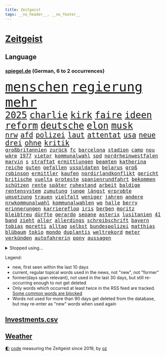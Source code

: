 ```yaml
---
title: Zeitgeist
tags: __no_header__, __no_footer__
---
```


# [Zeitgeist](https://oliz.io/zeitgeist/)

## Language

<h3><a href="https://www.spiegel.de" target="_blank">spiegel.de</a> (German, 6 to 2 occurrences)</h3>
<p style="font-family:monospace">
<span style="font-size:32pt"><a href="news_links.html#menschen" class="current">menschen</a></span>
<span style="font-size:32pt"><a href="news_links.html#regierung" class="current">regierung</a></span>
<span style="font-size:32pt"><a href="news_links.html#mehr" class="current">mehr</a></span>
<br>
<span style="font-size:22pt"><a href="news_links.html#2025" class="current">2025</a></span>
<span style="font-size:22pt"><a href="news_links.html#charlie" class="new">charlie</a></span>
<span style="font-size:22pt"><a href="news_links.html#kirk" class="new">kirk</a></span>
<span style="font-size:22pt"><a href="news_links.html#faire" class="current">faire</a></span>
<span style="font-size:22pt"><a href="news_links.html#ideen" class="current">ideen</a></span>
<span style="font-size:22pt"><a href="news_links.html#reform" class="current">reform</a></span>
<span style="font-size:22pt"><a href="news_links.html#deutsche" class="current">deutsche</a></span>
<span style="font-size:22pt"><a href="news_links.html#elon" class="current">elon</a></span>
<span style="font-size:22pt"><a href="news_links.html#musk" class="current">musk</a></span>
<br>
<span style="font-size:17pt"><a href="news_links.html#nrw" class="current">nrw</a></span>
<span style="font-size:17pt"><a href="news_links.html#afd" class="current">afd</a></span>
<span style="font-size:17pt"><a href="news_links.html#polizei" class="current">polizei</a></span>
<span style="font-size:17pt"><a href="news_links.html#laut" class="current">laut</a></span>
<span style="font-size:17pt"><a href="news_links.html#attentat" class="current">attentat</a></span>
<span style="font-size:17pt"><a href="news_links.html#usa" class="current">usa</a></span>
<span style="font-size:17pt"><a href="news_links.html#neue" class="current">neue</a></span>
<span style="font-size:17pt"><a href="news_links.html#drei" class="current">drei</a></span>
<span style="font-size:17pt"><a href="news_links.html#ohne" class="current">ohne</a></span>
<span style="font-size:17pt"><a href="news_links.html#kritik" class="current">kritik</a></span>
<br>
<span style="font-size:12pt"><a href="news_links.html#großbritannien" class="current">großbritannien</a></span>
<span style="font-size:12pt"><a href="news_links.html#zurück" class="current">zurück</a></span>
<span style="font-size:12pt"><a href="news_links.html#fc" class="current">fc</a></span>
<span style="font-size:12pt"><a href="news_links.html#barcelona" class="current">barcelona</a></span>
<span style="font-size:12pt"><a href="news_links.html#stadion" class="current">stadion</a></span>
<span style="font-size:12pt"><a href="news_links.html#camp" class="current">camp</a></span>
<span style="font-size:12pt"><a href="news_links.html#nou" class="new">nou</a></span>
<span style="font-size:12pt"><a href="news_links.html#wäre" class="current">wäre</a></span>
<span style="font-size:12pt"><a href="news_links.html#1977" class="new">1977</a></span>
<span style="font-size:12pt"><a href="news_links.html#vietor" class="new">vietor</a></span>
<span style="font-size:12pt"><a href="news_links.html#kommunalwahl" class="current">kommunalwahl</a></span>
<span style="font-size:12pt"><a href="news_links.html#spd" class="current">spd</a></span>
<span style="font-size:12pt"><a href="news_links.html#nordrheinwestfalen" class="current">nordrheinwestfalen</a></span>
<span style="font-size:12pt"><a href="news_links.html#marvin" class="current">marvin</a></span>
<span style="font-size:12pt"><a href="news_links.html#s" class="current">s</a></span>
<span style="font-size:12pt"><a href="news_links.html#straftat" class="current">straftat</a></span>
<span style="font-size:12pt"><a href="news_links.html#ermittlungen" class="current">ermittlungen</a></span>
<span style="font-size:12pt"><a href="news_links.html#beamten" class="current">beamten</a></span>
<span style="font-size:12pt"><a href="news_links.html#katherina" class="current">katherina</a></span>
<span style="font-size:12pt"><a href="news_links.html#reiche" class="current">reiche</a></span>
<span style="font-size:12pt"><a href="news_links.html#guten" class="current">guten</a></span>
<span style="font-size:12pt"><a href="news_links.html#gefallen" class="current">gefallen</a></span>
<span style="font-size:12pt"><a href="news_links.html#ussoldaten" class="current">ussoldaten</a></span>
<span style="font-size:12pt"><a href="news_links.html#belarus" class="current">belarus</a></span>
<span style="font-size:12pt"><a href="news_links.html#groß" class="current">groß</a></span>
<span style="font-size:12pt"><a href="news_links.html#robinson" class="new">robinson</a></span>
<span style="font-size:12pt"><a href="news_links.html#ermittler" class="current">ermittler</a></span>
<span style="font-size:12pt"><a href="news_links.html#kaufen" class="current">kaufen</a></span>
<span style="font-size:12pt"><a href="news_links.html#nordirlandkonflikt" class="new">nordirlandkonflikt</a></span>
<span style="font-size:12pt"><a href="news_links.html#gericht" class="current">gericht</a></span>
<span style="font-size:12pt"><a href="news_links.html#britische" class="current">britische</a></span>
<span style="font-size:12pt"><a href="news_links.html#vuelta" class="current">vuelta</a></span>
<span style="font-size:12pt"><a href="news_links.html#proteste" class="current">proteste</a></span>
<span style="font-size:12pt"><a href="news_links.html#spanienrundfahrt" class="current">spanienrundfahrt</a></span>
<span style="font-size:12pt"><a href="news_links.html#bekommen" class="current">bekommen</a></span>
<span style="font-size:12pt"><a href="news_links.html#schützen" class="current">schützen</a></span>
<span style="font-size:12pt"><a href="news_links.html#rente" class="current">rente</a></span>
<span style="font-size:12pt"><a href="news_links.html#später" class="current">später</a></span>
<span style="font-size:12pt"><a href="news_links.html#ruhestand" class="current">ruhestand</a></span>
<span style="font-size:12pt"><a href="news_links.html#arbeit" class="current">arbeit</a></span>
<span style="font-size:12pt"><a href="news_links.html#baldige" class="current">baldige</a></span>
<span style="font-size:12pt"><a href="news_links.html#rentensystem" class="current">rentensystem</a></span>
<span style="font-size:12pt"><a href="news_links.html#zumutung" class="new">zumutung</a></span>
<span style="font-size:12pt"><a href="news_links.html#junge" class="current">junge</a></span>
<span style="font-size:12pt"><a href="news_links.html#längst" class="current">längst</a></span>
<span style="font-size:12pt"><a href="news_links.html#erprobte" class="new">erprobte</a></span>
<span style="font-size:12pt"><a href="news_links.html#umsetzung" class="new">umsetzung</a></span>
<span style="font-size:12pt"><a href="news_links.html#trauen" class="new">trauen</a></span>
<span style="font-size:12pt"><a href="news_links.html#vielfalt" class="current">vielfalt</a></span>
<span style="font-size:12pt"><a href="news_links.html#weniger" class="current">weniger</a></span>
<span style="font-size:12pt"><a href="news_links.html#jahren" class="current">jahren</a></span>
<span style="font-size:12pt"><a href="news_links.html#andere" class="current">andere</a></span>
<span style="font-size:12pt"><a href="news_links.html#nrwkommunalwahl" class="new">nrwkommunalwahl</a></span>
<span style="font-size:12pt"><a href="news_links.html#kommunalwahlen" class="current">kommunalwahlen</a></span>
<span style="font-size:12pt"><a href="news_links.html#wo" class="current">wo</a></span>
<span style="font-size:12pt"><a href="news_links.html#halle" class="current">halle</a></span>
<span style="font-size:12pt"><a href="news_links.html#berry" class="current">berry</a></span>
<span style="font-size:12pt"><a href="news_links.html#erinnerungen" class="current">erinnerungen</a></span>
<span style="font-size:12pt"><a href="news_links.html#karriereflop" class="new">karriereflop</a></span>
<span style="font-size:12pt"><a href="news_links.html#iris" class="current">iris</a></span>
<span style="font-size:12pt"><a href="news_links.html#berben" class="new">berben</a></span>
<span style="font-size:12pt"><a href="news_links.html#moritz" class="current">moritz</a></span>
<span style="font-size:12pt"><a href="news_links.html#bleibtreu" class="new">bleibtreu</a></span>
<span style="font-size:12pt"><a href="news_links.html#dürfte" class="current">dürfte</a></span>
<span style="font-size:12pt"><a href="news_links.html#gerardo" class="new">gerardo</a></span>
<span style="font-size:12pt"><a href="news_links.html#seoane" class="new">seoane</a></span>
<span style="font-size:12pt"><a href="news_links.html#asterix" class="new">asterix</a></span>
<span style="font-size:12pt"><a href="news_links.html#lusitanien" class="new">lusitanien</a></span>
<span style="font-size:12pt"><a href="news_links.html#41" class="current">41</a></span>
<span style="font-size:12pt"><a href="news_links.html#band" class="current">band</a></span>
<span style="font-size:12pt"><a href="news_links.html#zieht" class="current">zieht</a></span>
<span style="font-size:12pt"><a href="news_links.html#aller" class="current">aller</a></span>
<span style="font-size:12pt"><a href="news_links.html#allerdings" class="current">allerdings</a></span>
<span style="font-size:12pt"><a href="news_links.html#schreibschrift" class="new">schreibschrift</a></span>
<span style="font-size:12pt"><a href="news_links.html#bayern" class="current">bayern</a></span>
<span style="font-size:12pt"><a href="news_links.html#tobias" class="current">tobias</a></span>
<span style="font-size:12pt"><a href="news_links.html#moretti" class="new">moretti</a></span>
<span style="font-size:12pt"><a href="news_links.html#alltag" class="current">alltag</a></span>
<span style="font-size:12pt"><a href="news_links.html#selbst" class="current">selbst</a></span>
<span style="font-size:12pt"><a href="news_links.html#bundespolizei" class="current">bundespolizei</a></span>
<span style="font-size:12pt"><a href="news_links.html#matthias" class="current">matthias</a></span>
<span style="font-size:12pt"><a href="news_links.html#blübaum" class="new">blübaum</a></span>
<span style="font-size:12pt"><a href="news_links.html#tokio" class="current">tokio</a></span>
<span style="font-size:12pt"><a href="news_links.html#mondo" class="new">mondo</a></span>
<span style="font-size:12pt"><a href="news_links.html#duplantis" class="new">duplantis</a></span>
<span style="font-size:12pt"><a href="news_links.html#weltrekord" class="current">weltrekord</a></span>
<span style="font-size:12pt"><a href="news_links.html#meter" class="current">meter</a></span>
<span style="font-size:12pt"><a href="news_links.html#verkünden" class="new">verkünden</a></span>
<span style="font-size:12pt"><a href="news_links.html#autofahrerin" class="current">autofahrerin</a></span>
<span style="font-size:12pt"><a href="news_links.html#pony" class="new">pony</a></span>
<span style="font-size:12pt"><a href="news_links.html#aussagen" class="current">aussagen</a></span>
</p>
<details>
<summary>Stopped using...</summary>
<p class="former" style="font-size:12pt">
alexej(1789) champions(1789) krankenhäuser(1789) nawalny(1789) schleswigholstein(1789) umfeld(1789) alarm(1788) egal(1788) persönliche(1788) ungewöhnlich(1788) übergriffe(1788) angeklagte(1787) arbeitsplatz(1787) kriminelle(1787) la(1787) lohnt(1787) versteigert(1787) willen(1787) 37(1786) berichte(1786) einstieg(1786) grad(1786) alkohol(1785) begleitet(1785) geboren(1785) planeten(1785) cristiano(1784) gefährden(1784) ronaldo(1784) unbekannten(1784) entgegen(1783) hass(1783) vorübergehend(1783) weltweite(1783) 2016(1782) rückschlag(1782) verschiebt(1782) anne(1781) dienstag(1781) depressionen(1780) endgültig(1780) ermöglichen(1780) geklärt(1780) leid(1780) lust(1780) tödlicher(1780) gemeldet(1779) inflation(1779) phase(1779) plus(1779) termin(1779) zusammenhang(1779) null(1778) philipp(1778) beschluss(1777) schien(1777) englischen(1776) springt(1776) verbindet(1776) klären(1775) 32(1773) anwälte(1773) meinem(1773) nerven(1773) auswirkungen(1772) aktivistin(1771) see(1771) gemeinsame(1770) eigener(1769) einschränkungen(1769) schnellen(1769) holocaust(1764) gekauft(1763) geprägt(1763) brach(1762) aufhalten(1758) gelandet(1758) wem(1758) ältere(1758) hilfen(1755) verständnis(1752) pleite(1751) journalist(1749) training(1748) provoziert(1744) kandidatur(1742) günther(1740) blut(1600) übrig(1600) finanziert(1590) lehren(1547) kleidung(1528) volk(1527) ausnahme(1519) stehlen(1463) gemeinschaft(1450) spiegelkorrespondent(1438) älteste(1427) magazin(1406) front(1371) unserem(1371) seltene(1362) fördern(1338) desto(1324) 2014(1304) versagen(1287) jennifer(1278) terror(1272) brandenburger(1267) iranische(1255) flüchten(1254) günstiger(1244) erlauben(1235) antisemitische(1223) zentrale(1215) umstände(1214) jugendlicher(1177) grün(1166) tode(1130) offizielle(1125) begegnung(1065) staates(1012) steigern(999) mag(980) praxis(971) landwirte(956) islamistischen(945) kleinere(935) uefa(927) vermeintliche(927) betreiben(901) angerichtet(885) kollidiert(882) glas(877) urlauber(856) gehandelt(831) gelände(829) kurzer(816) sizilien(809) sächsischen(809) drastische(807) rechtsextremer(807) festgestellt(800) zwischenfall(800) langjährigen(795) queere(790) nahostkonflikt(774) nächster(757) kranke(749) torwart(749) genossen(747) ausnahmezustand(742) kandidiert(737) goldenen(731) 24jährige(730) rechtsextremisten(729) momente(725) achtzigerjahren(719) miliz(714) verspottet(711) oppositionspolitiker(706) demokratischen(704) 85(693) raumstation(692) gerechnet(690) veröffentlichung(689) version(688) aufruhr(686) besetzung(686) stimmte(682) klingen(662) kostenlos(644) produzent(643) franzose(642) haftstrafen(642) indischen(626) abgeordneter(620) umstrittenes(620) dorthin(615) zurückgewiesen(613) iss(608) finanziellen(605) passagier(596) wettkampf(594) audi(590) firmenchef(590) harvey(571) mats(570) hummels(566) abgewiesen(564) erleichtert(560) verzögern(554) wütet(543) möglichkeit(542) rheinmetall(537) stammen(537) planung(536) outfits(532) überlassen(531) fehlern(526) bgh(524) getreten(511) elefanten(508) größtes(505) escooter(503) bräuchte(499) instanz(499) ablauf(493) versuchter(493) ungewollt(492) telekom(491) figuren(490) grenzkontrollen(489) sprecher(483) kryptowährung(481) gemessen(464) jeweils(463) stiegen(463) ignorieren(462) palästinensern(462) schütze(462) beschließen(459) suchten(450) allmählich(449) 200000(448) verwaltungsgericht(443) schwangerschaft(439) co₂ausstoß(435) enttäuschung(434) umsatz(433) zeug(431) extremen(427) feuert(427) eingebrochen(425) westküste(425) glaube(412) anruf(411) auszugeben(407) gesichert(404) schwierigen(404) verstorben(402) 130(400) untergang(394) rechtsextrem(393) drehen(392) klimakonferenz(390) geheimdienste(389) northvolt(389) britin(385) versammeln(383) aktionäre(382) staatsoberhaupt(378) anhaltende(372) ausgetauscht(371) verbannt(368) schwedischen(367) unterbringung(358) versorgen(358) bauarbeiten(357) cem(356) özdemir(356) biografie(355) doku(354) teuersten(351) festgehalten(343) leipziger(341) 71(340) bastelt(340) erholung(340) bezos(337) saintgermain(336) härteren(335) hof(333) morgens(331) unterschiedliche(330) mängel(329) königreich(327) ursprung(327) gemeinde(326) superkraft(323) brett(320) apps(318) traditionellen(317) kern(316) klubwm(316) aktueller(313) vorstellungen(311) aufrüstung(309) dunkelheit(307) zunehmende(307) meteorologen(306) zustände(306) auskommen(303) exporte(302) ultimatum(301) spdfraktionschef(297) gefährdung(296) mittagessen(296) odessa(296) unterschiedlichen(296) weinstein(296) überfallen(287) sexismus(284) gefängnisstrafe(282) hingerichtet(282) queeren(281) winden(280) fraktionschef(279) zwingen(279) pompeji(273) trotzt(273) verständigt(271) zehntausenden(270) südkoreas(269) 97(267) schlange(265) übergeben(264) ed(260) sheeran(260) bonn(258) vorläufig(258) brutaler(255) netflixserie(253) ordnung(253) bewusstlos(252) chaotische(252) medizinischen(252) steffi(251) verzicht(251) strategisch(250) rückkehrer(249) skurrile(249) absolut(248) aktive(248) internationaler(248) lieferung(248) südwesten(248) verwirrung(248) faktoren(246) zündet(246) affront(245) nasa(245) natochef(244) schattenflotte(243) ausreichend(240) schülern(240) erwartete(239) winzige(238) abgeschlossen(234) beliebtes(234) überstehen(234) unabhängiger(233) arte(232) batteriehersteller(231) bewertung(231) trinkwasser(231) re(228) rereportage(228) führerschein(227) mail(227) übers(226) promille(223) wirtschaftsleistung(223) londons(222) tauchen(222) begegnet(221) eurozone(221) grill(221) malen(221) zweites(221) massiver(220) mütterrente(220) bedauert(219) hafenstadt(218) spiegelleser(218) atomkraftwerk(217) getrennte(216) bauch(215) besseres(215) kälte(215) firewall(213) gift(212) berge(210) einzuschränken(209) fußgänger(209) gemüse(209) vorbereitungen(209) interviews(208) ruhm(208) wilder(207) außenhandel(206) dazwischen(206) weltspitze(206) nützt(202) wohnmobil(200) abschieben(199) rückgängig(199) aschaffenburg(198) steuererklärung(198) kapitel(197) stürmen(197) fedchef(196) transparenz(196) merz’(195) berechnung(194) sicherer(194) cannes(192) nähern(192) bonus(191) zugenommen(189) darfur(188) heißer(188) erden(187) ulrich(184) ausschluss(183) verwaltung(183) kulturstaatsminister(182) gazakonflikt(181) usvizepräsident(181) benutzt(180) karlheinz(180) tiefsten(180) verschwindet(180) gefangenenaustausch(179) lahme(179) trophäe(179) dokumentarfilm(178) warfen(177) grok(175) beherrschen(174) demokratischer(172) hamm(172) mexikanischen(172) steuergeld(172) engagieren(171) gedachten(171) küstenwache(171) vorantreiben(171) bröckelt(170) kollaps(169) vernichten(169) reichsbürgergruppe(168) verpflichtungen(167) wahlkreis(167) ansatz(165) gerichtet(165) haifa(165) prozesse(165) britisches(164) linda(164) toronto(164) sammlung(163) extennisstar(161) galatasaray(161) repräsentative(161) ron(160) internes(159) pokalfinale(159) benannt(158) nutzten(158) wandte(158) inspirieren(157) kretschmann(157) ukrainern(157) winfried(157) 1995(156) miguel(155) teufel(155) bauer(154) beschlossene(154) amazonasgebiet(153) wertlos(152) geldern(151) geplantes(151) verabschiedete(150) aufgegriffen(149) gynäkologe(149) heldin(149) woidke(149) angezündet(148) einseitiges(148) gefüllt(148) hurra(148) warschau(148) abtreibungsrecht(147) chatbots(147) ernennt(147) urteilte(147) wels(147) fähig(146) stürme(146) 61(144) brasilianische(144) einschränkung(144) wirtschaftlicher(144) zollstreits(143) amtsvorgänger(142) unerlaubt(142) vorlesen(142) chan(141) einschränken(141) schimmel(141) verkürzen(141) jurist(139) kampfhandlungen(138) clooney(137) feministin(137) strompreise(137) kiefer(135) leinwand(135) spontan(134) stich(134) bewegenden(133) seltenheit(133) verunsichern(133) reinigen(132) terrorverdacht(132) begünstigt(131) fitzek(131) arminia(130) genf(130) masters(130) wolfram(130) erwerb(129) nationalspielerinnen(129) summen(129) wassersparen(129) überfüllte(129) funktion(128) lies(128) präsidentschaftskandidat(128) satellitenbilder(128) vorfeld(128) anja(127) auftragsbücher(127) kalifornische(127) mls(127) norddeutsche(127) weiterspielen(127) information(126) irreführende(126) street(126) wachsendes(126) wirtschaftsvertreter(126) coman(125) eindeutige(125) thiel(125) unruhen(125) auftauchen(124) erkenntnis(124) gedächtnis(124) jackie(124) kleinem(124) rüstungsgüter(124) varianten(124) bewährungsstrafen(123) graffiti(123) telegram(121) vereinbarte(121) fischen(119) turniere(119) feier(118) joel(118) kathedrale(118) beantragen(116) yair(116) barça(115) exporteure(115) kaschmir(115) aß(114) cochef(114) magath(114) tabletten(114) usjustizministerium(114) atombombenabwurf(113) hiroshima(113) notenbankchef(113) schleppend(113) slogans(113) uswirtschaft(113) verletzen(113) audretsch(112) einflussreichsten(112) großmutter(112) jobcenter(112) portion(112) vorfahren(112) 1998(111) eingehandelt(111) historischem(111) kläger(111) zigaretten(111) bewusstlosigkeit(110) fußballerin(110) stadtverwaltung(110) betrunken(109) gewohnheit(109) 400000(108) amal(108) herstellen(108) spendet(108) terroranschlag(108) zugeschlagen(108) beilegen(107) carey(107) einziger(107) kategorisch(107) mariah(107) routen(107) benehmen(106) territoriale(106) verbünden(106) waldbrandes(106) 135(105) ankündigung(105) deep(105) jenna(105) landesgrenzen(105) ortega(105) woelki(105) befeuert(104) csd(104) schulsystem(104) schwarzer(104) wednesday(104) ansturm(103) blitz(103) kleidungsstück(103) mythen(103) renten(103) spdbundestagsfraktion(103) unangenehme(103) bestände(102) anrufer(101) bell(101) sommerpause(101) weimer(101) annkatrin(100) femizid(100) denke(99) vi(99) dachten(98) anlage(97) grillen(97) setzten(97) aufgebaut(96) verstärkung(96) mordfall(95) tiergarten(95) duo(94) gefürchteten(94) untersagen(94) buffett(93) plagegeister(93) vermüllte(93) warren(93) anrufen(92) anwesend(92) mieter(92) party(92) regelung(92) regenbogenflagge(92) schlechtes(92) 739(91) gravierenden(91) nächtlichen(91) sonnencreme(91) beobachtungen(90) kichips(90) schlussstrich(90) verschwörungstheorien(90) internetzugang(89) juristen(89) rückenwind(89) sponsoring(89) ungesund(89) mähroboter(88) seele(88) erstickt(87) mitarbeitenden(87) mossad(87) zugeständnissen(87) chatgptanbieter(86) cnn(86) interessant(86) kippe(86) mitgründer(86) optimismus(86) population(86) recycling(86) spielflächen(86) auszubauen(85) beantwortet(85) bronzestatue(85) chancengleichheit(85) feierlichen(85) nationaltorwart(85) passau(85) schaue(85) spaghetti(85) verstand(85) cohen(84) geschlechterrollen(84) grausamkeit(84) inácio(84) keymer(84) luiz(84) lula(84) rasant(84) schachspieler(84) schadensbegrenzung(84) schufteten(84) städtetrip(84) umgestellt(84) atombomben(83) basketballnationalspielerin(83) gedruckt(83) millionär(83) musikvideo(83) priester(83) tropischer(83) wnba(83) batteriezellhersteller(82) easyjet(82) floridas(82) hilfsgüter(82) jim(82) moralisch(82) rissen(82) skulptur(82) apparat(81) erfolgsgeschichten(81) hsvpräsident(81) infos(81) more(81) prideparade(81) richardson(81) steine(81) topdiplomat(81) bizarren(80) buchbar(80) emobilität(80) fotografie(80) stiften(80) texten(80) energiekosten(79) gegessen(79) marcandré(79) stegen(79) ter(79) anwärter(78) erwürgt(78) labourregierung(78) landeskriminalamt(78) mittelalterliche(78) rupert(78) zehnjährigen(78) erläutert(77) explodieren(77) fronten(77) ideologisch(77) prosor(77) saudis(77) virtuellen(77) volksfest(77) bern(76) lapid(76) sportlern(76) goldman(75) knobloch(75) sachs(75) verursachte(75) übertragen(75) geologe(74) life(74) little(74) spezielles(74) terry(74) trottel(74) dumm(73) exportstopp(73) hauseigentümer(73) nordeuropa(73) primaten(73) schwingt(73) therapeutin(73) verstorbener(73) championsleaguesieger(72) heilbronn(72) kurzschluss(72) mboko(72) unzureichend(72) aufgestaut(71) christi(71) entkriminalisierung(71) fußballtransferticker(71) lehre(71) ligen(71) südamerikanische(71) verpuffung(71) vornehmen(71) weltrangliste(71) yorks(71) dammbruch(70) dna(70) helsinki(70) marokko(70) punktsieg(70) queer(70) williamson(70) billy(69) dummen(69) implantat(69) lehnte(69) nannten(69) anstehendes(68) innere(68) schutt(68) anwohnern(67) außenseiterin(67) gegenzug(67) hilflosigkeit(67) hitzewelle(67) klarkommen(67) marina(67) mitmenschen(67) trinkt(67) unterschätzte(67) badenwürttembergs(66) brüchig(66) championsleaguetitel(66) fabriken(66) tigerbabys(66) ökosystem(66) aberkennung(65) bedürfnisse(65) cameron(65) ferienanlage(65) hochstaplerin(65) letzterer(65) litauische(65) peiniger(65) schaulustige(65) tweets(65) tätig(65) uribe(65) canberra(64) genehmigte(64) klagende(64) lampedusa(64) spieletipps(64) torpedieren(64) verschrecken(64) zonen(64) achtziger(63) altersgrenze(63) amazongründer(63) befasst(63) eventuell(63) gebüsch(63) gesperrten(63) ‒(63) bestsellerautor(62) geschüttelt(62) prinzip(62) schlimmeres(62) grundfesten(61) kakadus(61) militärhilfe(61) ausfechten(60) crewmitglieder(60) dreijährigen(60) drohende(60) zugverkehr(60) finanzamt(59) gelockt(59) neunjährigen(59) pam(59) schrieben(59) sicherheitslage(59) atombombe(58) horror(58) insekten(58) leroy(58) pannen(58) sané(58) strand(58) filmcharaktere(57) geschlecht(57) nashörner(57) reumütig(57) verdrängt(57) westlichen(57) days(56) dienstleistungen(56) kelly(56) norbert(56) tyrannosaurus(56) ulli(56) 39(55) alisha(55) hochbegabte(55) lehmann(55) socialmediaverbot(55) automobilindustrie(54) planlosigkeit(54) steuerprüfungen(54) weltmarke(54) armenien(53) atomwissenschaftler(53) befrieden(53) erschütterte(53) forschungen(53) heruntergefahren(53) montreal(53) patriarchat(53) vernünftig(53) drogenkartelle(52) entsprechend(52) haseloff(52) rekordhoch(52) tägliche(52) verarbeitung(52) versöhnt(52) zerteilt(52) aserbaidschan(51) badegäste(51) best(51) norwegischen(51) springerstiefel(51) verärgert(51) ausnahmespieler(50) betrügerische(50) brisanten(50) hobbit(50) importen(50) kindesentführung(50) todesfällen(50) abos(49) basketballerin(49) beansprucht(49) fahrschule(49) verheerend(49) ausstrahlen(48) deepseek(48) diva(48) grüner(48) hat's(48) insolventen(48) kilometern(48) krokodil(48) rotenburg(48) selbstbewusster(48) volkswirtschaften(48) berufseinsteiger(47) chen(47) holland(47) soße(47) erfurt(46) fußballstar(46) gefundenen(46) geheimdienstinformationen(46) abgebrannt(44) bombenangriff(44) fiese(44) mitfahren(44) nachzahlungen(44) packendes(44) schwor(44) wesentlichen(44) bemühen(43) berichteten(43) gründlich(43) kulturelle(43) neuseelands(43) schieflage(43) zentralafrikanische(43) akw(42) aussprechen(42) chrupalla(42) izmir(42) sommerliche(42) tennisturnier(42) willkür(42) zügen(42) ökosysteme(42) 78(41) heimlicher(41) sturzflut(41) wiedergeburt(41) dorsten(40) gianluigi(40) gwinn(40) lebensbedrohlich(40) privatjets(40) waffensystemen(40) ärztlich(40) chefarzt(39) hitzebeschwerden(39) kukies(39) köhler(39) ware(39) afdchef(38) anzeichen(38) erlässt(38) grauen(38) initiatoren(38) kreislaufprobleme(38) parteizentrale(38) rakers(38) sachsenanhalts(38) verwirklichen(38) angstschweiß(37) gesellschaftliche(37) nächtlichem(37) 3i/atlas(36) abschiebegefängnis(36) erzbistum(36) gedanke(36) gittens(36) sonnensystem(36) eigenschaft(35) export(35) feuerwerk(35) vernünftige(35) wahrhaben(35) weltranglistenerste(35) guttut(34) aufwendige(33) bildschirme(33) bootsausflug(33) erstellen(33) gendersprache(33) jubiläum(33) jva(33) mobil(33) nordwesten(33) rettungsversuch(33) sacken(33) transfernews(33) verstoße(33) verwüstung(33) befürworter(32) frauchen(32) friedensnobelpreis(32) pendler(32) schulferien(32) schönzureden(32) bergretter(31) bitcoin(31) judith(31) mel(31) rabatten(31) schulkinder(31) ungewöhnlicher(31) winzig(31) zensur(31) bikini(30) frauke(30) herausragende(30) julija(30) nawalnaja(30) 14000(29) abtreibungen(29) hathaway(29) leichten(29) präsidentengattin(29) schmerzhafte(29) stützpunkt(29) symbolisch(29) sympathie(29) taufen(29) entwaffnung(28) erliegen(28) filmten(28) friedensdeal(28) gäbe(28) lastwagen(28) propagandavideos(28) schätzen(28) siebziger(28) zehnmal(28) abschreckung(27) anhalten(27) escooterunfall(27) gesetzesvorhaben(27) stigmatisiert(27) unerwünscht(27) wasserqualität(27) wüste(27) zurücktreten(27) alexandre(26) eingeplant(26) geschmack(26) rivalin(26) salvini(26) sexualstraftäters(26) wen(26) ekitiké(25) gap(25) labubus(25) neckar(25) bo(24) brady(24) gelegenheitsjobs(24) monica(24) superman(24) verbreiteten(24) breitete(23) exklusive(23) geboten(23) hirnerkrankung(23) interstellaren(23) kaufpreise(23) kometen(23) miller(23) pilotprojekt(23) schwimmwm(23) spitzensport(23) überzeugungsarbeit(23) berichterstattung(22) gespeichert(22) passenden(22) verhärtet(22) weichen(22) übereinstimmenden(22) berger(21) cain(21) date(21) dean(21) mattia(21) schmetterlinge(21) bestes(20) bosch(20) nachbarstaaten(20) ständigen(20) 7000(19) briefe(19) clown(19) epsteinakten(19) epsteinaffäre(18) ghislaine(18) gleitschirmflug(18) islamistischer(18) journalistinnen(18) maxwell(18) peterording(18) sankt(18) unfallort(18) jemals(17) porto(17) antikorruptionsbehörden(16) dreißig(16) kritikers(16) angepriesen(15) einigt(15) fanatischer(15) nass(15) römer(15) tödliches(15) pöbeleien(14) zurückgezahlt(14) anleger(13) aufrichtig(13) berechtigt(13) bergrettung(13) bußgeldbescheide(13) jason(13) momoa(13) naturschutzbund(13) sonnenlicht(13) bundeskanzlerin(12) bundespräsidentin(12) gequält(12) patzer(12) verzögerten(12) vierköpfige(12) abwurf(11) durchführen(11) mitleidenschaft(11) palantir(11) passion(11) polizeisoftware(11) schwache(11) waffenexporten(11)
</p>
</details>
<p>Legend:
<ul>
<li><span class="new">new</span>, first seen within the last 10 days</li>
<li><span class="current">current</span>, regular topical words used in the news, not "new", not "former"</li>
<li><span class="former">former(days span relevant)</span>, not used in the last 30 days, but still re-occurring enough to not get deleted</li>
<li>Only words which occurred at least twice in the RSS feed are tracked. <a href="language/filters.py">Some common words are blocked</a></li>
<li>Words not used for more than 90 days get deleted from the database, but may re-enter as "new" words when used again</li>
</ul>
</p>

## [Investments](investments.html)[.csv](investments.csv)

## [Weather](weather.html)

<footer>
<a href="javascript:toggleTheme()" class="nav">🌓</a>
<a href="https://github.com/ooz/zeitgeist">code</a> measuring the Zeitgeist since 2019, by <a href="https://oliz.io">oz</a>
</footer>
